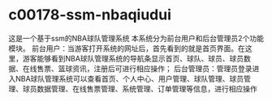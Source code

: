 # c00178-ssm-nbaqiudui
这是一个基于ssm的NBA球队管理系统 本系统分为前台用户和后台管理员2个功能模块。 前台用户：当游客打开系统的网址后，首先看到的就是首页界面。在这里，游客能够看到NBA球队管理系统的导航条显示首页、球队、球员、球员数据、在线售票、篮球资讯，注册后可进行相应操作； 后台管理员：管理员登录进入NBA球队管理系统可以查看首页、个人中心、用户管理、球队管理、球员管理、球员数据管理、在线售票管理、系统管理、订单管理等信息，进行相应操作
